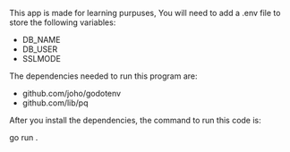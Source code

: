 This app is made for learning purpuses,
You will need to add a .env file to store the following variables:

- DB_NAME
- DB_USER
- SSLMODE

The dependencies needed to run this program are:

- github.com/joho/godotenv
- github.com/lib/pq

After you install the dependencies, the command to run this code is:

go run .
